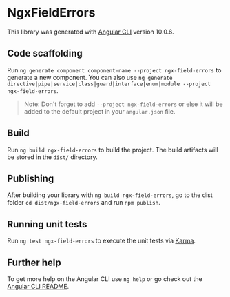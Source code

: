# NgxFieldErrors

This library was generated with [Angular CLI](https://github.com/angular/angular-cli) version 10.0.6.

## Code scaffolding

Run `ng generate component component-name --project ngx-field-errors` to generate a new component. You can also use `ng generate directive|pipe|service|class|guard|interface|enum|module --project ngx-field-errors`.
> Note: Don't forget to add `--project ngx-field-errors` or else it will be added to the default project in your `angular.json` file. 

## Build

Run `ng build ngx-field-errors` to build the project. The build artifacts will be stored in the `dist/` directory.

## Publishing

After building your library with `ng build ngx-field-errors`, go to the dist folder `cd dist/ngx-field-errors` and run `npm publish`.

## Running unit tests

Run `ng test ngx-field-errors` to execute the unit tests via [Karma](https://karma-runner.github.io).

## Further help

To get more help on the Angular CLI use `ng help` or go check out the [Angular CLI README](https://github.com/angular/angular-cli/blob/master/README.md).
